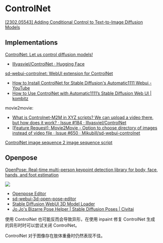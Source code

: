 # ControlNet
[\[2302.05543\] Adding Conditional Control to Text-to-Image Diffusion Models](https://arxiv.org/abs/2302.05543)

## Implementations
[ControlNet: Let us control diffusion models!](https://github.com/lllyasviel/ControlNet)
- [lllyasviel/ControlNet · Hugging Face](https://huggingface.co/lllyasviel/ControlNet)

[sd-webui-controlnet: WebUI extension for ControlNet](https://github.com/Mikubill/sd-webui-controlnet)
- [How to Install ControlNet for Stable Diffusion's Automatic1111 Webui - YouTube](https://www.youtube.com/watch?v=LnqNyd21x9U)
- [How to Use ControlNet with Automatic1111’s Stable Diffusion Web UI | kombitz](https://www.kombitz.com/2023/02/18/how-to-use-controlnet-with-automatic1111-stable-diffusion-web-ui/)

movie2movie:
- [What is Controlnet-M2M in XYZ scripts? We can upload a video there, but how does it work? · Issue #184 · lllyasviel/ControlNet](https://github.com/lllyasviel/ControlNet/issues/184)
- [\[Feature Request\]: Movie2Movie - Option to choose directory of images instead of video file · Issue #650 · Mikubill/sd-webui-controlnet](https://github.com/Mikubill/sd-webui-controlnet/issues/650)

[ControlNet image sequence 2 image sequence script](https://toyxyz.gumroad.com/l/jydvk)

## Openpose
[OpenPose: Real-time multi-person keypoint detection library for body, face, hands, and foot estimation](https://github.com/CMU-Perceptual-Computing-Lab/openpose)

![](https://maelfabien.github.io/assets/images/img1.jpg)

- [Openpose Editor](https://github.com/fkunn1326/openpose-editor)
- [sd-webui-3d-open-pose-editor](https://github.com/nonnonstop/sd-webui-3d-open-pose-editor)
- [Stable Diffusion WebUI 3D Model Loader](https://github.com/jtydhr88/sd-3dmodel-loader)
- [Jo Jo's Bizarre Pose Helper | Stable Diffusion Poses | Civitai](https://civitai.com/models/13025/jo-jos-bizarre-pose-helper)

使用 ControlNet 也可能反而会导致异形，在使用 inpaint 修复 ControlNet 生成的异形时时可以尝试关闭 ControlNet。

ControlNet 对于图像存在肢体重叠时仍然表现不佳。